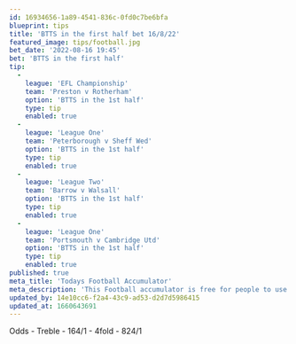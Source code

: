 ```yaml
---
id: 16934656-1a89-4541-836c-0fd0c7be6bfa
blueprint: tips
title: 'BTTS in the first half bet 16/8/22'
featured_image: tips/football.jpg
bet_date: '2022-08-16 19:45'
bet: 'BTTS in the first half'
tip:
  -
    league: 'EFL Championship'
    team: 'Preston v Rotherham'
    option: 'BTTS in the 1st half'
    type: tip
    enabled: true
  -
    league: 'League One'
    team: 'Peterborough v Sheff Wed'
    option: 'BTTS in the 1st half'
    type: tip
    enabled: true
  -
    league: 'League Two'
    team: 'Barrow v Walsall'
    option: 'BTTS in the 1st half'
    type: tip
    enabled: true
  -
    league: 'League One'
    team: 'Portsmouth v Cambridge Utd'
    option: 'BTTS in the 1st half'
    type: tip
    enabled: true
published: true
meta_title: 'Todays Football Accumulator'
meta_description: 'This Football accumulator is free for people to use who are looking for Football tips.  Beat the bookies with us. Winning football bets every day. Football bets'
updated_by: 14e10cc6-f2a4-43c9-ad53-d2d7d5986415
updated_at: 1660643691
---
```

Odds - Treble - 164/1 - 4fold - 824/1